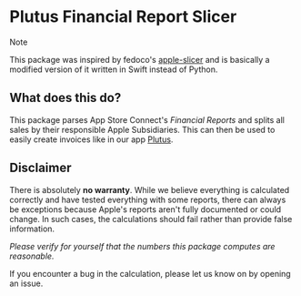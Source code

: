 # Plutus Financial Report Slicer

> [!NOTE]
> This package was inspired by fedoco's [apple-slicer](https://github.com/fedoco/apple-slicer/tree/master) and is basically a modified version of it written in Swift instead of Python.

## What does this do?
This package parses App Store Connect's *Financial Reports* and splits all sales by their responsible Apple Subsidiaries. This can then be used to easily create invoices like in our app [Plutus]().

## Disclaimer
There is absolutely **no warranty**.
While we believe everything is calculated correctly and have tested everything with some reports, there can always be exceptions because Apple's reports aren't fully documented or could change.
In such cases, the calculations should fail rather than provide false information.

*Please verify for yourself that the numbers this package computes are reasonable.*

If you encounter a bug in the calculation, please let us know on by opening an issue.
